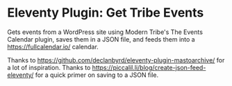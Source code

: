 # Eleventy Plugin: Get Tribe Events

Gets events from a WordPress site using Modern Tribe's The Events Calendar plugin, saves them in a JSON file, and feeds them into a https://fullcalendar.io/ calendar.

Thanks to https://github.com/declanbyrd/eleventy-plugin-mastoarchive/ for a lot of inspiration.
Thanks to https://piccalil.li/blog/create-json-feed-eleventy/ for a quick primer on saving to a JSON file.
